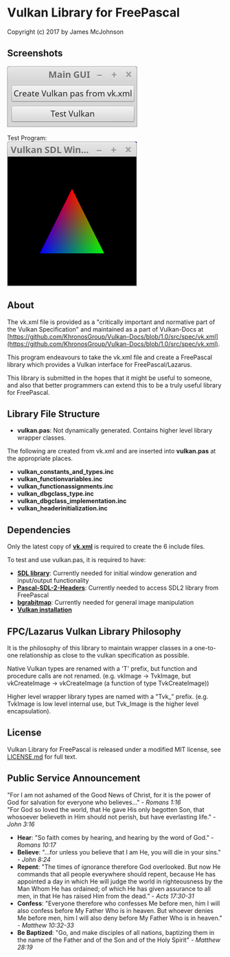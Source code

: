 Vulkan Library for FreePascal
==============
Copyright (c) 2017 by James McJohnson

Screenshots
--------------
  ![MainGUI](MainGUI.png)

Test Program:  
  ![TestVulkan](TestVulkan.png)

About
--------------
The vk.xml file is provided as a "critically important and normative part of the Vulkan Specification" and maintained as a part of Vulkan-Docs at [https://github.com/KhronosGroup/Vulkan-Docs/blob/1.0/src/spec/vk.xml](https://github.com/KhronosGroup/Vulkan-Docs/blob/1.0/src/spec/vk.xml).

This program endeavours to take the vk.xml file and create a FreePascal library which provides a Vulkan interface for FreePascal/Lazarus.

This library is submitted in the hopes that it might be useful to someone, and also that better programmers can extend this to be a truly useful library for FreePascal.

Library File Structure
--------------

* **vulkan.pas**: Not dynamically generated. Contains higher level library wrapper classes.

The following are created from vk.xml and are inserted into **vulkan.pas** at the appropriate places.

* **vulkan\_constants\_and\_types.inc**
* **vulkan\_functionvariables.inc**
* **vulkan\_functionassignments.inc**
* **vulkan\_dbgclass\_type.inc**
* **vulkan\_dbgclass\_implementation.inc**
* **vulkan\_headerinitialization.inc**

Dependencies
--------------

Only the latest copy of [**vk.xml**](https://github.com/KhronosGroup/Vulkan-Docs/blob/1.0/src/spec/vk.xml) is required to create the 6 include files.

To test and use vulkan.pas, it is required to have:

  * [**SDL library**](https://www.libsdl.org/): Currently needed for initial window generation and input/output functionality
  * [**Pascal-SDL-2-Headers**](https://github.com/ev1313/Pascal-SDL-2-Headers): Currently needed to access SDL2 library from FreePascal
  * [**bgrabitmap**](https://github.com/bgrabitmap/bgrabitmap): Currently needed for general image manipulation
  * [**Vulkan installation**](https://www.khronos.org/vulkan/)


FPC/Lazarus Vulkan Library Philosophy
--------------
It is the philosophy of this library to maintain wrapper classes in a one-to-one relationship as close to the vulkan specification as possible.

Native Vulkan types are renamed with a 'T' prefix, but function and procedure calls are not renamed. (e.g. vkImage -> TvkImage, but vkCreateImage -> vkCreateImage (a function of type TvkCreateImage))

Higher level wrapper library types are named with a "Tvk\_" prefix. (e.g. TvkImage is low level internal use, but Tvk\_Image is the higher level encapsulation).


License
--------------
Vulkan Library for FreePascal is released under a modified MIT license, see [LICENSE.md](LICENSE.md) for full text.

Public Service Announcement
--------------

  "For I am not ashamed of the Good News of Christ, for it is the power of God for salvation for everyone who believes..." - _Romans 1:16_   
  "For God so loved the world, that He gave His only begotten Son, that whosoever believeth in Him should not perish, but have everlasting life." - _John 3:16_

* **Hear**: "So faith comes by hearing, and hearing by the word of God." - _Romans 10:17_
* **Believe**: "...for unless you believe that I am He, you will die in your sins." - _John 8:24_
* **Repent**: "The times of ignorance therefore God overlooked. But now He commands that all people everywhere should repent, because He has appointed a day in which He will judge the world in righteousness by the Man Whom He has ordained; of which He has given assurance to all men, in that He has raised Him from the dead.” - _Acts 17:30-31_
* **Confess**: "Everyone therefore who confesses Me before men, him I will also confess before My Father Who is in heaven. But whoever denies Me before men, him I will also deny before My Father Who is in heaven." - _Matthew 10:32-33_
* **Be Baptized**: "Go, and make disciples of all nations, baptizing them in the name of the Father and of the Son and of the Holy Spirit" - _Matthew 28:19_
